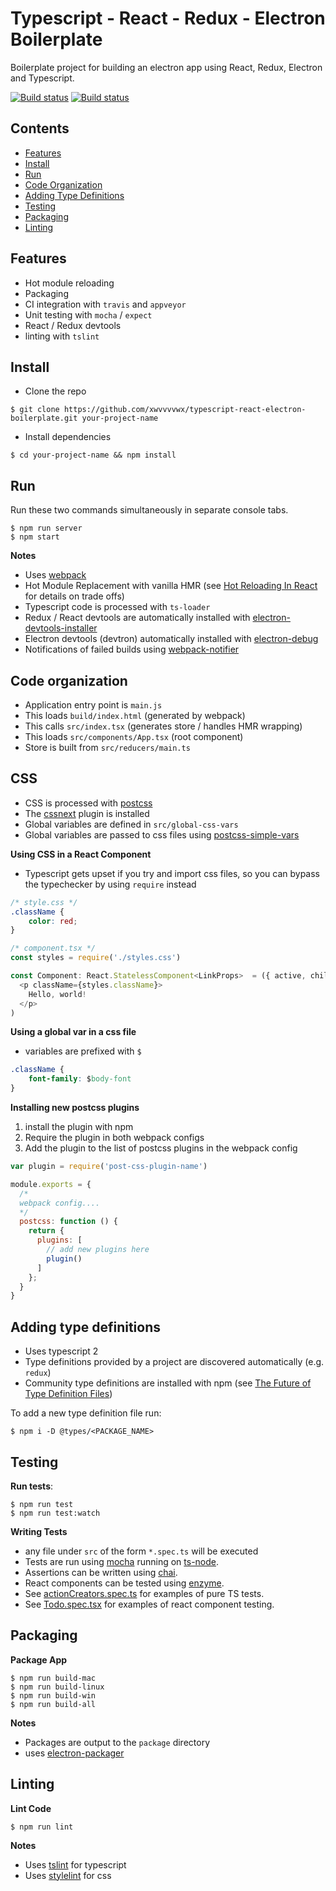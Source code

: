 # Typescript - React - Redux - Electron Boilerplate

Boilerplate project for building an electron app using React, Redux, Electron and Typescript.

[![Build status](https://ci.appveyor.com/api/projects/status/o5rekt4awy1k8xj5?svg=true)](https://ci.appveyor.com/project/xwvvvvwx/typescript-boilerplate)
[![Build status](https://travis-ci.org/xwvvvvwx/typescript-react-electron-boilerplate.svg?branch=master)](https://travis-ci.org/xwvvvvwx/typescript-react-electron-boilerplate)

## Contents
* [Features](#features)
* [Install](#install)
* [Run](#run)
* [Code Organization](#code-organization)
* [Adding Type Definitions](#adding-type-definitions)
* [Testing](#testing)
* [Packaging](#packaging)
* [Linting](#linting)

## Features

- Hot module reloading
- Packaging
- CI integration with `travis` and `appveyor`
- Unit testing with `mocha` / `expect`
- React / Redux devtools
- linting with `tslint`

## Install

- Clone the repo

```
$ git clone https://github.com/xwvvvvwx/typescript-react-electron-boilerplate.git your-project-name
```

- Install dependencies

```
$ cd your-project-name && npm install
```

## Run

Run these two commands simultaneously in separate console tabs.
```
$ npm run server
$ npm start
```

**Notes**
- Uses [webpack](https://webpack.github.io/)
- Hot Module Replacement with vanilla HMR (see [Hot Reloading In React](https://medium.com/@dan_abramov/hot-reloading-in-react-1140438583bf#.389tj16hj) for details on trade offs)
- Typescript code is processed with `ts-loader`
- Redux / React devtools are automatically installed with [electron-devtools-installer](https://github.com/GPMDP/electron-devtools-installer)
- Electron devtools (devtron) automatically installed with [electron-debug](https://github.com/sindresorhus/electron-debug)
- Notifications of failed builds using [webpack-notifier](https://www.npmjs.com/package/webpack-notifier)

## Code organization

- Application entry point is `main.js`
- This loads `build/index.html` (generated by webpack)
- This calls `src/index.tsx` (generates store / handles HMR wrapping)
- This loads `src/components/App.tsx` (root component)
- Store is built from `src/reducers/main.ts`

## CSS

- CSS is processed with [postcss](https://github.com/postcss/postcss)
- The [cssnext](http://cssnext.io/) plugin is installed
- Global variables are defined in `src/global-css-vars`
- Global variables are passed to css files using [postcss-simple-vars](https://github.com/postcss/postcss-simple-vars)

**Using CSS in a React Component**

- Typescript gets upset if you try and import css files, so you can bypass the typechecker by using `require` instead

```css
/* style.css */
.className {
    color: red;
}
```

```typescript
/* component.tsx */
const styles = require('./styles.css')

const Component: React.StatelessComponent<LinkProps>  = ({ active, children, onClick }) => (
  <p className={styles.className}>
    Hello, world!
  </p>
)
```

**Using a global var in a css file**

- variables are prefixed with `$`
```css
.className {
    font-family: $body-font
}
```

**Installing new postcss plugins**

1. install the plugin with npm
2. Require the plugin in both webpack configs
3. Add the plugin to the list of postcss plugins in the webpack config

```javascript
var plugin = require('post-css-plugin-name')

module.exports = {
  /*
  webpack config....
  */
  postcss: function () {
    return {
      plugins: [
        // add new plugins here
        plugin()
      ]
    };
  }
}
```


## Adding type definitions

- Uses typescript 2
- Type definitions provided by a project are discovered automatically (e.g. `redux`)
- Community type definitions are installed with npm (see [The Future of Type Definition Files](https://blogs.msdn.microsoft.com/typescript/2016/06/15/the-future-of-declaration-files/))

To add a new type definition file run:
```
$ npm i -D @types/<PACKAGE_NAME>
```

## Testing

**Run tests**:<br>
```
$ npm run test
$ npm run test:watch
```

**Writing Tests**
- any file under `src` of the form `*.spec.ts` will be executed
- Tests are run using [mocha](https://mochajs.org/) running on [ts-node](https://github.com/TypeStrong/ts-node).
- Assertions can be written using [chai](http://chaijs.com/).
- React components can be tested using [enzyme](http://airbnb.io/enzyme/index.html).
- See [actionCreators.spec.ts](https://github.com/xwvvvvwx/typescript-boilerplate/blob/master/src/actions/test/actionCreators.spec.ts) for examples of pure TS tests.
- See [Todo.spec.tsx](https://github.com/xwvvvvwx/typescript-react-electron-boilerplate/tree/master/src/components/test/Todo.spec.tsx) for examples of react component testing.

## Packaging

**Package App**
```
$ npm run build-mac
$ npm run build-linux
$ npm run build-win
$ npm run build-all
```

**Notes**
- Packages are output to the `package` directory
- uses [electron-packager](https://github.com/electron-userland/electron-packager)

## Linting

**Lint Code**
```
$ npm run lint
```

**Notes**
- Uses [tslint](http://palantir.github.io/tslint/) for typescript
- Uses [stylelint](https://github.com/stylelint/stylelint) for css
